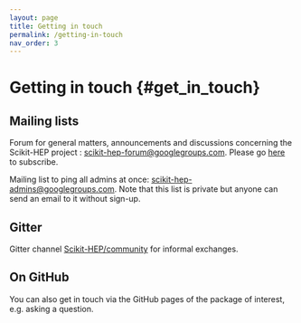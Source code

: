 ```yaml
---
layout: page
title: Getting in touch
permalink: /getting-in-touch
nav_order: 3
---
```


Getting in touch {#get_in_touch}
================

Mailing lists
-------------

Forum for general matters, announcements and discussions concerning the
Scikit-HEP project :
[scikit-hep-forum@googlegroups.com](scikit-hep-forum@googlegroups.com).
Please go
[here](https://groups.google.com/forum/#!forum/scikit-hep-forum) to
subscribe.

Mailing list to ping all admins at once:
[scikit-hep-admins@googlegroups.com](scikit-hep-admins@googlegroups.com).
Note that this list is private but anyone can send an email to it
without sign-up.

Gitter
------

Gitter channel
[Scikit-HEP/community](https://gitter.im/Scikit-HEP/community) for
informal exchanges.

On GitHub
---------

You can also get in touch via the GitHub pages of the package of
interest, e.g. asking a question.

